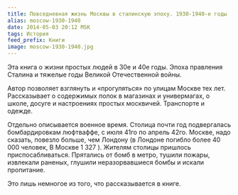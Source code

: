 ```yaml
---
title: Повседневная жизнь Москвы в сталинскую эпоху. 1930-1940-е годы
alias: moscow-1930-1940
date: 2014-05-03 20:12 MSK
tags: История
feed_prefix: Книги
image: moscow-1930-1940.jpg
---
```


Эта книга о жизни простых людей в 30е и 40е годы. Эпоха правления Сталина и тяжелые годы Великой Отечественной войны.

Автор позволяет взглянуть и «прогуляться» по улицам Москве тех лет. Рассказывает о содержимых полок в магазинах и универмагах, о школе, досуге и настроениях простых москвичей. Транспорте и одежде.

Отдельно описывается военное время. Столица почти год подвергалась бомбардировкам люфтваффе, с июля 41го по апрель 42го.
Москве, надо сказать, повезло больше, чем Лондону (в Лондоне погибло более 40 000 человек, В Москве 1 327 ).
Жителям столицы пришлось приспосабливаться. Прятались от бомб в метро, тушили пожары, извлекали раненых, глушили неразорвавшиеся бомбы и искали пропитание.

Это лишь немногое из того, что рассказывается в книге.
